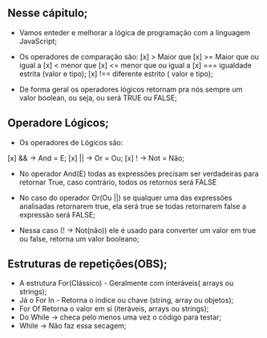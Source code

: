 ## Nesse cápitulo;

- Vamos enteder e melhorar a lógica de programação com a linguagem JavaScript;

- Os operadores de comparação são:
  [x] > Maior que
  [x] >= Maior que ou igual a
  [x] < menor que
  [x] <= menor que ou igual a
  [x] === igualdade estrita (valor e tipo);
  [x] !== diferente estrito ( valor e tipo);

* De forma geral os operadores lógicos retornam pra nós sempre um valor boolean, ou seja, ou será TRUE ou FALSE;

## Operadore Lógicos;

- Os operadores de Lógicos são:

[x] && -> And = E;
[x] || -> Or = Ou;
[x] ! -> Not = Não;

- No operador And(E) todas as expressões precisam ser verdadeiras para retornar True,
  caso contrário, todos os retornos será FALSE

- No caso do operador Or(Ou ||) se qualquer uma das expressões analisadas retornarem true, ela será true
  se todas retornarem false a expressão será FALSE;

- Nessa caso (! -> Not(não)) ele é usado para converter um valor em true ou false, retorna um valor booleano;

## Estruturas de repetições(OBS);

- A estrutura For(Clássico) - Geralmente com interáveis( arrays ou strings);
- Já o For In - Retorna o indice ou chave (string, array ou objetos);
- For Of Retorna o valor em sí (iteráveis, arrays ou strings);
- Do While -> checa pelo menos uma vez o código para testar;
- While -> Não faz essa secagem;
